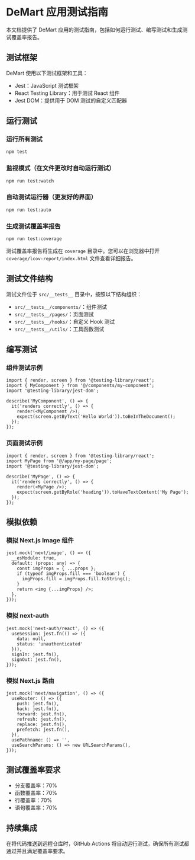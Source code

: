 # DeMart 应用测试指南

本文档提供了 DeMart 应用的测试指南，包括如何运行测试、编写测试和生成测试覆盖率报告。

## 测试框架

DeMart 使用以下测试框架和工具：

- Jest：JavaScript 测试框架
- React Testing Library：用于测试 React 组件
- Jest DOM：提供用于 DOM 测试的自定义匹配器

## 运行测试

### 运行所有测试

```bash
npm test
```

### 监视模式（在文件更改时自动运行测试）

```bash
npm run test:watch
```

### 自动测试运行器（更友好的界面）

```bash
npm run test:auto
```

### 生成测试覆盖率报告

```bash
npm run test:coverage
```

测试覆盖率报告将生成在 `coverage` 目录中。您可以在浏览器中打开 `coverage/lcov-report/index.html` 文件查看详细报告。

## 测试文件结构

测试文件位于 `src/__tests__` 目录中，按照以下结构组织：

- `src/__tests__/components/`：组件测试
- `src/__tests__/pages/`：页面测试
- `src/__tests__/hooks/`：自定义 Hook 测试
- `src/__tests__/utils/`：工具函数测试

## 编写测试

### 组件测试示例

```tsx
import { render, screen } from '@testing-library/react';
import { MyComponent } from '@/components/my-component';
import '@testing-library/jest-dom';

describe('MyComponent', () => {
  it('renders correctly', () => {
    render(<MyComponent />);
    expect(screen.getByText('Hello World')).toBeInTheDocument();
  });
});
```

### 页面测试示例

```tsx
import { render, screen } from '@testing-library/react';
import MyPage from '@/app/my-page/page';
import '@testing-library/jest-dom';

describe('MyPage', () => {
  it('renders correctly', () => {
    render(<MyPage />);
    expect(screen.getByRole('heading')).toHaveTextContent('My Page');
  });
});
```

## 模拟依赖

### 模拟 Next.js Image 组件

```tsx
jest.mock('next/image', () => ({
  __esModule: true,
  default: (props: any) => {
    const imgProps = { ...props };
    if (typeof imgProps.fill === 'boolean') {
      imgProps.fill = imgProps.fill.toString();
    }
    return <img {...imgProps} />;
  },
}));
```

### 模拟 next-auth

```tsx
jest.mock('next-auth/react', () => ({
  useSession: jest.fn(() => ({ 
    data: null, 
    status: 'unauthenticated' 
  })),
  signIn: jest.fn(),
  signOut: jest.fn(),
}));
```

### 模拟 Next.js 路由

```tsx
jest.mock('next/navigation', () => ({
  useRouter: () => ({
    push: jest.fn(),
    back: jest.fn(),
    forward: jest.fn(),
    refresh: jest.fn(),
    replace: jest.fn(),
    prefetch: jest.fn(),
  }),
  usePathname: () => '',
  useSearchParams: () => new URLSearchParams(),
}));
```

## 测试覆盖率要求

- 分支覆盖率：70%
- 函数覆盖率：70%
- 行覆盖率：70%
- 语句覆盖率：70%

## 持续集成

在将代码推送到远程仓库时，GitHub Actions 将自动运行测试，确保所有测试都通过并且满足覆盖率要求。 